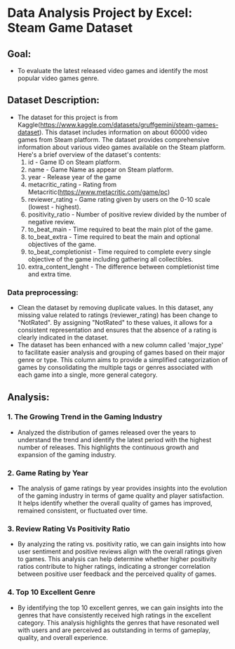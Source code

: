 # Data Analysis Project by Excel: Steam Game Dataset

## Goal:
- To evaluate the latest released video games and identify the most popular video games genre.

## Dataset Description:
- The dataset for this project is from Kaggle(https://www.kaggle.com/datasets/gruffgemini/steam-games-dataset). This dataset includes information on about 60000 video games from Steam platform. The dataset provides comprehensive information about various video games available on the Steam platform. Here's a brief overview of the dataset's contents:
  1. id - Game ID on Steam platform.
  2. name - Game Name as appear on Steam platform.
  3. year - Release year of the game
  4. metacritic_rating - Rating from Metacritic(https://www.metacritic.com/game/pc)
  5. reviewer_rating - Game rating given by users on the 0-10 scale (lowest - highest).
  6. positivity_ratio - Number of positive review divided by the number of negative review.
  7. to_beat_main - Time required to beat the main plot of the game.
  8. to_beat_extra - Time required to beat the main and optional objectives of the game.
  9. to_beat_completionist - Time required to complete every single objective of the game including gathering all collectibles.
  10. extra_content_lenght - The difference between completionist time and extra time.

### Data preprocessing:
- Clean the dataset by removing duplicate values. In this dataset, any missing value related to ratings (reviewer_rating) has been change to "NotRated". By assigning "NotRated" to these values, it allows for a consistent representation and ensures that the absence of a rating is clearly indicated in the dataset.
- The dataset has been enhanced with a new column called 'major_type' to facilitate easier analysis and grouping of games based on their major genre or type. This column aims to provide a simplified categorization of games by consolidating the multiple tags or genres associated with each game into a single, more general category.

## Analysis:
### 1. The Growing Trend in the Gaming Industry
- Analyzed the distribution of games released over the years to understand the trend and identify the latest period with the highest number of releases. This highlights the continuous growth and expansion of the gaming industry.

### 2. Game Rating by Year
- The analysis of game ratings by year provides insights into the evolution of the gaming industry in terms of game quality and player satisfaction. It helps identify whether the overall quality of games has improved, remained consistent, or fluctuated over time.

### 3. Review Rating Vs Positivity Ratio
- By analyzing the rating vs. positivity ratio, we can gain insights into how user sentiment and positive reviews align with the overall ratings given to games. This analysis can help determine whether higher positivity ratios contribute to higher ratings, indicating a stronger correlation between positive user feedback and the perceived quality of games.

### 4. Top 10 Excellent Genre
- By identifying the top 10 excellent genres, we can gain insights into the genres that have consistently received high ratings in the excellent category. This analysis highlights the genres that have resonated well with users and are perceived as outstanding in terms of gameplay, quality, and overall experience.
